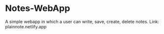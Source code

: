 # Notes-WebApp
A simple webapp in which a user can write, save, create, delete notes.
Link:
plainnote.netlify.app
